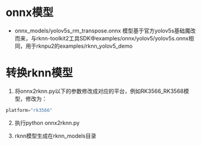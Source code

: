 # onnx模型

* onnx_models/yolov5s_rm_transpose.onnx
模型基于官方yolov5s基础魔改而来，与rknn-toolkit2工具SDK中examples/onnx/yolov5/yolov5s.onnx相同，用于rknpu2的examples/rknn_yolov5_demo

# 转换rknn模型

1. 将onnx2rknn.py以下的参数修改成对应的平台，例如RK3566_RK3568模型，修改为：

```C++
platform="rk3566"
```

2. 执行python onnx2rknn.py

3. rknn模型生成在rknn_models目录
